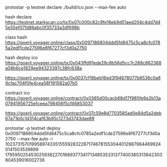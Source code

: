 protostar -p testnet declare ./build/ico.json --max-fee auto

hash declare
https://testnet.starkscan.co/tx/0x07c000c82c9fe16eb9d51aed204c4dd7d45e55ef07fd86abc0f35733a3df698b

class hash
https://goerli.voyager.online/class/0x0097186804ddd5fd8475c5ca8cfc0785a2edf1cde27596e8f67277cf3d0a2750

hash deploy ico
https://goerli.voyager.online/tx/0x043ffd91ede28c8b56d5cc7c288c862368a08b6ce1829ee94323397c38fc638a

https://goerli.voyager.online/tx/0x0037cf18beb16ed3f94678077b6536c0a89cfac704f0fe4cea58f191582a07b5

contract ico
https://goerli.voyager.online/contract/0x0385d00cacb68d17f985fe6e2b13a07941956725e1ceea798456f5cf46853037

https://goerli.voyager.online/contract/0x07c59e8d7703585ad0e84d5a2deb67a71b0c1d314caf63b95c1273d3743dae89




protostar -p testnet deploy 0x0097186804ddd5fd8475c5ca8cfc0785a2edf1cde27596e8f67277cf3d0a2750 --max-fee auto -i 10237315701995897433515559283228717467815530440128879644699240141503539899 1795950254530259382270168937734171348535331377400385313842303804539016002736
